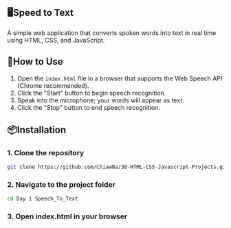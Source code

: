 ## 🖥️Speed to Text

A simple web application that converts spoken words into text in real time using HTML, CSS, and JavaScript. 

## 📂How to Use

1. Open the `index.html` file in a browser that supports the Web Speech API (Chrome recommended).
2. Click the "Start" button to begin speech recognition.
3. Speak into the microphone; your words will appear as text.
4. Click the "Stop" button to end speech recognition.

## 📦Installation 

### 1. Clone the repository

```bash
git clone https://github.com/ChiawNa/30-HTML-CSS-Javascript-Projects.git
```

### 2. Navigate to the project folder

```bash
cd Day 1 Speech_To_Text
```

### 3. Open index.html in your browser

